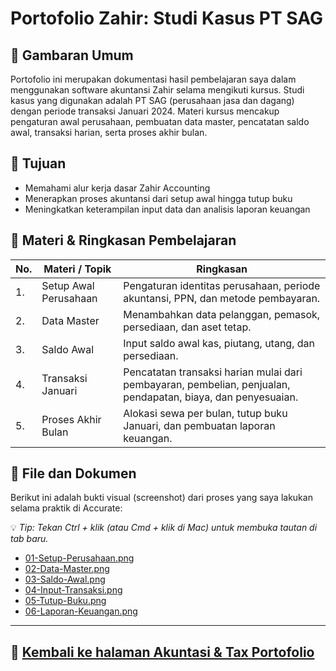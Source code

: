 # Portofolio Zahir: Studi Kasus PT SAG

## 📌 Gambaran Umum

Portofolio ini merupakan dokumentasi hasil pembelajaran saya dalam menggunakan software akuntansi Zahir selama mengikuti kursus. Studi kasus yang digunakan adalah PT SAG (perusahaan jasa dan dagang) dengan periode transaksi Januari 2024. Materi kursus mencakup pengaturan awal perusahaan, pembuatan data master, pencatatan saldo awal, transaksi harian, serta proses akhir bulan. 

## 🎯 Tujuan

- Memahami alur kerja dasar Zahir Accounting
- Menerapkan proses akuntansi dari setup awal hingga tutup buku
- Meningkatkan keterampilan input data dan analisis laporan keuangan

## 📆 Materi & Ringkasan Pembelajaran

| No.| Materi / Topik | Ringkasan  |
|----|---------------|---------------------|
|1.|Setup Awal Perusahaan | 	Pengaturan identitas perusahaan, periode akuntansi, PPN, dan metode pembayaran. |
|2.|Data Master | Menambahkan data pelanggan, pemasok, persediaan, dan aset tetap.|
|3.|Saldo Awal | Input saldo awal kas, piutang, utang, dan persediaan.|
|4.|Transaksi Januari | Pencatatan transaksi harian mulai dari pembayaran, pembelian, penjualan, pendapatan, biaya, dan penyesuaian.|
|5.| Proses Akhir Bulan | Alokasi sewa per bulan, tutup buku Januari, dan pembuatan laporan keuangan. |



## 📁 File dan Dokumen

Berikut ini adalah bukti visual (screenshot) dari proses yang saya lakukan selama praktik di Accurate:

💡 *Tip: Tekan Ctrl + klik (atau Cmd + klik di Mac) untuk membuka tautan di tab baru.*

  - [01-Setup-Perusahaan.png](screenshots/zahir/setup_perusahaan.png)
  - [02-Data-Master.png](screenshots/zahir/data_master.png)
  - [03-Saldo-Awal.png](screenshots/zahir/saldo_awal.png)
  - [04-Input-Transaksi.png](screenshots/zahir/penjualan.png)
  - [05-Tutup-Buku.png](screenshots/zahir/tutup_buku.png)
  - [06-Laporan-Keuangan.png](screenshots/zahir/laba_rugi.png)


---



## 🔗 [**Kembali ke halaman Akuntasi & Tax Portofolio**](https://github.com/ninanina19/Akuntansi-Tax-Portofolio/blob/main/README.md)  
